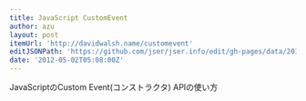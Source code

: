```yaml
---
title: JavaScript CustomEvent
author: azu
layout: post
itemUrl: 'http://davidwalsh.name/customevent'
editJSONPath: 'https://github.com/jser/jser.info/edit/gh-pages/data/2012/05/index.json'
date: '2012-05-02T05:08:00Z'
---
```

JavaScriptのCustom Event(コンストラクタ) APIの使い方
